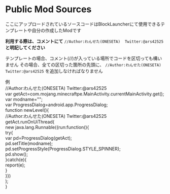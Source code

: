 # Public Mod Sources

ここにアップロードされているソースコードはBlockLauncherにて使用できるテンプレートや自分の作成したModです

**利用する際は、コメントにて**
`//Author:わんせた(ONESETA)  Twitter:@ars42525`
**と明記してください**

テンプレートの場合、コメント(//)が入っている場所でコードを区切っても構いません
その場合、全ての区切った箇所の先頭に、
`//Author:わんせた(ONESETA)  Twitter:@ars42525`
を追加しなければなりません

例  
    //Author:わんせた(ONESETA)  Twitter:@ars42525  
    var getAct=com.mojang.minecraftpe.MainActivity.currentMainActivity.get();  
    var modname="";  
    var ProgressDialog=android.app.ProgressDialog;  
    function newLevel(){  
    //Author:わんせた(ONESETA)  Twitter:@ars42525  
    getAct.runOnUiThread(  
    new java.lang.Runnable({run:function(){  
    try{  
    var pd=ProgressDialog(getAct);  
    pd.setTitle(modname);  
    pd.setProgressStyle(ProgressDialog.STYLE_SPINNER);  
    pd.show();  
    }catch(e){  
    report(e);  
    }  
    }})  
    );  
    }
